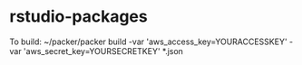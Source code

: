# rstudio-packages

To build:
~/packer/packer build -var 'aws_access_key=YOURACCESSKEY' -var 'aws_secret_key=YOURSECRETKEY' *.json

